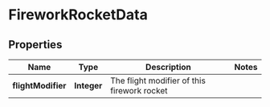 
# FireworkRocketData

## Properties
Name | Type | Description | Notes
------------ | ------------- | ------------- | -------------
**flightModifier** | **Integer** | The flight modifier of this firework rocket | 



